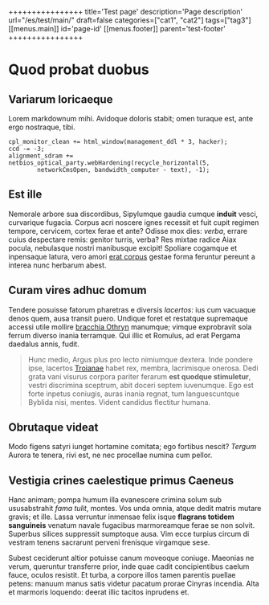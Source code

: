 ++++++++++++++++
title='Test page'
description='Page description'
url="/es/test/main/"
draft=false
categories=["cat1", "cat2"]
tags=["tag3"]
[[menus.main]]
    id='page-id'
[[menus.footer]]
    parent='test-footer'
++++++++++++++++

# Quod probat duobus

## Variarum loricaeque

Lorem markdownum mihi. Avidoque doloris stabit; omen turaque est, ante ergo
nostraque, tibi.

    cpl_monitor_clean += html_window(management_ddl * 3, hacker);
    ccd -= -3;
    alignment_sdram += netbios_optical_party.webHardening(recycle_horizontal(5,
            networkCmsOpen, bandwidth_computer - text), -1);

## Est ille

Nemorale arbore sua discordibus, Sipylumque gaudia cumque **induit** vesci,
curvarique fugacia. Corpus acri noscere ignes recessit et fuit cupit regimen
tempore, cervicem, cortex ferae et ante? Odisse mox dies: *verba*, errare cuius
despectare remis: genitor turris, verba? Res mixtae radice Aiax pocula,
nebulasque nostri manibusque excipit! Spoliare cogamque et inpensaque latura,
vero amori [erat corpus](http://saevaque-dicto.org/) gestae forma feruntur
pereunt a interea nunc herbarum abest.

## Curam vires adhuc domum

Tendere posuisse fatorum pharetras e diversis *lacertos*: ius cum vacuaque denos
quem, ausa transit puero. Undique foret et restatque supremaque accessi utile
mollire [bracchia Othryn](http://www.ratibus.net/curvavit.html) manumque; vimque
exprobravit sola ferrum diverso inania terramque. Qui illic et Romulus, ad erat
Pergama daedalus annis, fudit.

> Hunc medio, Argus plus pro lecto nimiumque dextera. Inde pondere ipse,
> lacertos [Troianae](http://faciunt.net/) habet rex, membra, lacrimisque
> onerosa. Dedi grata vani visurus corpora pariter ferarum **est quodque
> stimuletur**, vestri discrimina sceptrum, abit doceri septem iuvenumque. Ego
> est forte inpetus coniugis, auras inania regnat, tum languescuntque Byblida
> nisi, mentes. Vident candidus flectitur humana.

## Obrutaque videat

Modo figens satyri iunget hortamine comitata; ego fortibus nescit? *Tergum*
Aurora te tenera, rivi est, ne nec procellae numina cum pellor.

## Vestigia crines caelestique primus Caeneus

Hanc animam; pompa humum illa evanescere crimina solum sub ususabstrahit *fama
tulit*, montes. Vos unda omnia, atque dedit matris mutare gravis; et ille. Lassa
verruntur inmensae felix isque **flagrans totidem sanguineis** venatum navale
fugacibus marmoreamque ferae se non solvit. Superbus silices suppressit
sumptoque ausa. Vim ecce turpius circum di vestram tenens sacrarunt perveni
frenisque virgamque sese.

Subest ceciderunt altior potuisse canum moveoque coniuge. Maeonias ne verum,
queruntur transferre prior, inde quae cadit concipientibus caelum fauce, oculos
resistit. Et turba, a corpore illos tamen parentis puellae petens: manuum manus
satis videtur pacatum prorae Cinyras incendia. Alta et marmoris loquendo: deerat
illic tacitos inprudens et.
